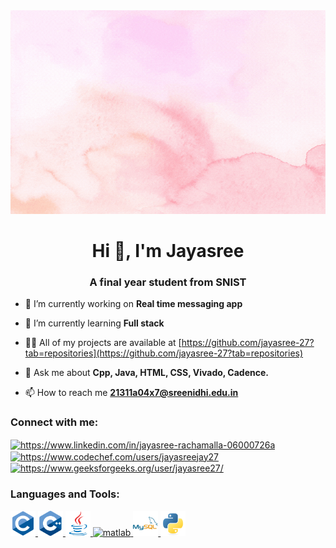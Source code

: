 <img src="profile-cropped.gif" alt="github-profile-readme-generator">
<h1 align="center">Hi 👋, I'm Jayasree</h1>
<h3 align="center">A final year student from SNIST</h3>

- 🔭 I’m currently working on **Real time messaging app**

- 🌱 I’m currently learning **Full stack**

- 👨‍💻 All of my projects are available at [https://github.com/jayasree-27?tab=repositories](https://github.com/jayasree-27?tab=repositories)

- 💬 Ask me about **Cpp, Java, HTML, CSS, Vivado, Cadence.**

- 📫 How to reach me **21311a04x7@sreenidhi.edu.in**

<h3 align="left">Connect with me:</h3>
<p align="left">
<a href="https://linkedin.com/in/https://www.linkedin.com/in/jayasree-rachamalla-06000726a" target="blank"><img align="center" src="https://raw.githubusercontent.com/rahuldkjain/github-profile-readme-generator/master/src/images/icons/Social/linked-in-alt.svg" alt="https://www.linkedin.com/in/jayasree-rachamalla-06000726a" height="30" width="40" /></a>
<a href="https://www.codechef.com/users/https://www.codechef.com/users/jayasreejay27" target="blank"><img align="center" src="https://cdn.jsdelivr.net/npm/simple-icons@3.1.0/icons/codechef.svg" alt="https://www.codechef.com/users/jayasreejay27" height="30" width="40" /></a>
<a href="https://auth.geeksforgeeks.org/user/https://www.geeksforgeeks.org/user/jayasree27/" target="blank"><img align="center" src="https://raw.githubusercontent.com/rahuldkjain/github-profile-readme-generator/master/src/images/icons/Social/geeks-for-geeks.svg" alt="https://www.geeksforgeeks.org/user/jayasree27/" height="30" width="40" /></a>
</p>

<h3 align="left">Languages and Tools:</h3>
<p align="left"> <a href="https://www.cprogramming.com/" target="_blank" rel="noreferrer"> <img src="https://raw.githubusercontent.com/devicons/devicon/master/icons/c/c-original.svg" alt="c" width="40" height="40"/> </a> <a href="https://www.w3schools.com/cpp/" target="_blank" rel="noreferrer"> <img src="https://raw.githubusercontent.com/devicons/devicon/master/icons/cplusplus/cplusplus-original.svg" alt="cplusplus" width="40" height="40"/> </a> <a href="https://www.java.com" target="_blank" rel="noreferrer"> <img src="https://raw.githubusercontent.com/devicons/devicon/master/icons/java/java-original.svg" alt="java" width="40" height="40"/> </a> <a href="https://www.mathworks.com/" target="_blank" rel="noreferrer"> <img src="https://upload.wikimedia.org/wikipedia/commons/2/21/Matlab_Logo.png" alt="matlab" width="40" height="40"/> </a> <a href="https://www.mysql.com/" target="_blank" rel="noreferrer"> <img src="https://raw.githubusercontent.com/devicons/devicon/master/icons/mysql/mysql-original-wordmark.svg" alt="mysql" width="40" height="40"/> </a> <a href="https://www.python.org" target="_blank" rel="noreferrer"> <img src="https://raw.githubusercontent.com/devicons/devicon/master/icons/python/python-original.svg" alt="python" width="40" height="40"/> </a> </p>
